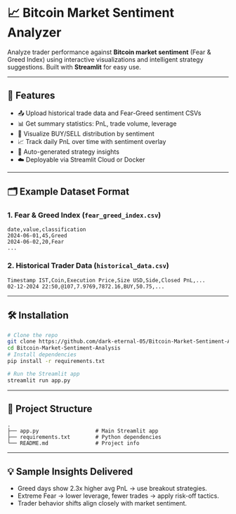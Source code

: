 
# 📈 Bitcoin Market Sentiment Analyzer

Analyze trader performance against **Bitcoin market sentiment** (Fear & Greed Index) using interactive visualizations and intelligent strategy suggestions. Built with **Streamlit** for easy use.

---

## 🚀 Features

- 📤 Upload historical trade data and Fear-Greed sentiment CSVs
- 📊 Get summary statistics: PnL, trade volume, leverage
- 🔄 Visualize BUY/SELL distribution by sentiment
- 📈 Track daily PnL over time with sentiment overlay
- 🧠 Auto-generated strategy insights
- ☁️ Deployable via Streamlit Cloud or Docker

---

## 🗂️ Example Dataset Format

### 1. Fear & Greed Index (`fear_greed_index.csv`)
```csv
date,value,classification
2024-06-01,45,Greed
2024-06-02,20,Fear
...
```

### 2. Historical Trader Data (`historical_data.csv`)
```csv
Timestamp IST,Coin,Execution Price,Size USD,Side,Closed PnL,...
02-12-2024 22:50,@107,7.9769,7872.16,BUY,50.75,...
```

---

## 🛠️ Installation

```bash
# Clone the repo
git clone https://github.com/dark-eternal-05/Bitcoin-Market-Sentiment-Analysis.git
cd Bitcoin-Market-Sentiment-Analysis
# Install dependencies
pip install -r requirements.txt

# Run the Streamlit app
streamlit run app.py
```

---

## 📌 Project Structure

```
.
├── app.py                  # Main Streamlit app
├── requirements.txt        # Python dependencies
└── README.md               # Project info
```

---

## 💡 Sample Insights Delivered

- Greed days show 2.3x higher avg PnL → use breakout strategies.
- Extreme Fear → lower leverage, fewer trades → apply risk-off tactics.
- Trader behavior shifts align closely with market sentiment.
